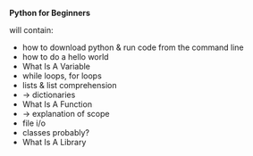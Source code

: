 **Python for Beginners**

will contain:

* how to download python & run code from the command line
* how to do a hello world
* What Is A Variable
* while loops, for loops
* lists & list comprehension
* -> dictionaries
* What Is A Function
* -> explanation of scope
* file i/o
* classes probably?
* What Is A Library
